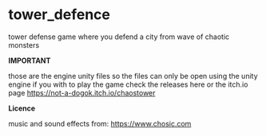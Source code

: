 # tower_defence
 tower defense game where you defend a city from wave of chaotic monsters
 
**IMPORTANT**

those are the engine unity files 
so the files can only be open using the unity engine
if you with to play the game check the releases here or the itch.io page
https://not-a-dogok.itch.io/chaostower
 
**Licence**

music and sound effects from: https://www.chosic.com 

